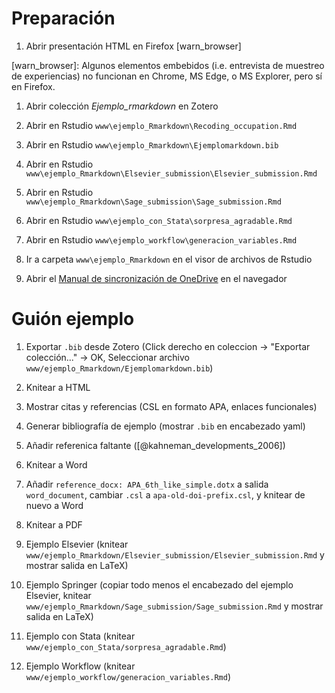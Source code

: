 # Preparación

1. Abrir presentación HTML en Firefox [warn_browser]

[warn_browser]: Algunos elementos embebidos
(i.e. entrevista de muestreo de experiencias) no funcionan en Chrome, MS Edge,
o MS Explorer, pero sí en Firefox.

1. Abrir colección _Ejemplo_rmarkdown_ en Zotero

1. Abrir en Rstudio `www\ejemplo_Rmarkdown\Recoding_occupation.Rmd`

1. Abrir en Rstudio `www\ejemplo_Rmarkdown\Ejemplomarkdown.bib`

1. Abrir en Rstudio
   `www\ejemplo_Rmarkdown\Elsevier_submission\Elsevier_submission.Rmd`

1. Abrir en Rstudio
   `www\ejemplo_Rmarkdown\Sage_submission\Sage_submission.Rmd`

1. Abrir en Rstudio `www\ejemplo_con_Stata\sorpresa_agradable.Rmd`

1. Abrir en Rstudio `www\ejemplo_workflow\generacion_variables.Rmd`

1. Ir a carpeta `www\ejemplo_Rmarkdown` en el visor de archivos de Rstudio

1. Abrir el [Manual de sincronización de OneDrive](https://dauam-my.sharepoint.com/:b:/r/personal/marta_miret_uam_es/Documents/Edad%20con%20Salud/Documentacion%20Edad%20con%20Salud/Documentaci%C3%B3n%20transversal/Migracio%CC%81n%20a%20OneDrive/Manual_sincronizacio%CC%81n_OneDrive.pdf?csf=1&web=1&e=82zxMi)
   en el navegador
   

# Guión ejemplo

1. Exportar `.bib` desde Zotero
   (Click derecho en coleccion -> "Exportar colección..." -> OK,
   Seleccionar archivo `www/ejemplo_Rmarkdown/Ejemplomarkdown.bib`)

1. Knitear a HTML

1. Mostrar citas y referencias (CSL en formato APA, enlaces funcionales)

1. Generar bibliografía de ejemplo (mostrar `.bib` en encabezado yaml)

1. Añadir referenica faltante ([@kahneman_developments_2006])

1. Knitear a Word

1. Añadir `reference_docx: APA_6th_like_simple.dotx` a salida `word_document`,
   cambiar `.csl` a `apa-old-doi-prefix.csl`,
   y knitear de nuevo a Word

1. Knitear a PDF

1. Ejemplo Elsevier
   (knitear `www/ejemplo_Rmarkdown/Elsevier_submission/Elsevier_submission.Rmd`
   y mostrar salida en LaTeX)

1. Ejemplo Springer
   (copiar todo menos el encabezado del ejemplo Elsevier,
   knitear `www/ejemplo_Rmarkdown/Sage_submission/Sage_submission.Rmd`
   y mostrar salida en LaTeX)

1. Ejemplo con Stata (knitear `www/ejemplo_con_Stata/sorpresa_agradable.Rmd`)

1. Ejemplo Workflow (knitear `www/ejemplo_workflow/generacion_variables.Rmd`)
